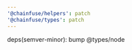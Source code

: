 ```yaml
---
'@chainfuse/helpers': patch
'@chainfuse/types': patch
---
```


deps(semver-minor): bump @types/node

